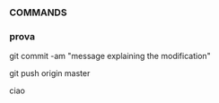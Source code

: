 ### COMMANDS
### prova 
git commit -am "message explaining the modification"

git push origin master

ciao
